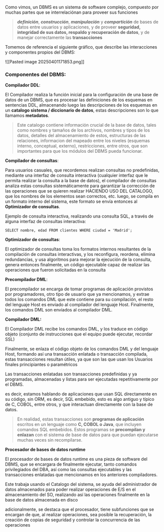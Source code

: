 Como vimos, un DBMS es un sistema de software complejo, compuesto por muchas partes que se interrelaciónan para proveer sus funciones

> ***definición***, ***construcción***, ***manipulación*** y ***compartición*** de bases de datos entre usuarios y aplicaciones, y de proveer **seguridad, integridad de sus datos, respaldo y recuperación de datos**, y de manejar correctamente las **transacciones**

Tomemos de referencia el siguiente gráfico, que describe las interacciones y componentes propios del DBMS:

![[Pasted image 20250401171853.png]]

### Componentes del DBMS:

**Compilador DDL**: 

El Compilador realiza la función inicial para la configuración de una base de datos de un DBMS, que es procesar las definiciones de los esquemas en sentencias DDL, almacenando luego las descripciones de los esquemas en un **catalogo sistema / diccionario de datos**, estas descripciones son lo que llamamos **metadatos**.

>  Este catalogo contiene información crucial de la base de datos, tales como nombres y tamaños de los archivos, nombres y tipos de los datos, detalles del almacenamiento de estos, estructuras de las relaciones, informacion del mapeado entre los niveles (esquemas interno, conceptual, externo), restricciones, entre otros, que son importantes para que los módulos del DBMS pueda funcionar. 

**Compilador de consultas**:

Para usuarios casuales, que recordemos realizan consultas no predefinidas, mediante una interfaz de consulta interactiva (cualquier interfaz que le permita realizar la consulta a la base de datos), el compilador de consultas analiza estas consultas sistemáticamente para garantizar la corrección de las operaciones que se quieren realizar HACIENDO USO DEL CATALOGO, que los nombres de los elementos sean correctos, etc. luego, se compila en un formato interno del sistema, este formato se envía entonces al **Optimizador de consultas**.

Ejemplo de consulta interactiva, realizando una consulta SQL, a través de alguna interfaz de consultas interactiva:

```
SELECT nombre, edad FROM clientes WHERE ciudad = 'Madrid';
```


**Optimizador de consultas**:

El optimizador de consultas toma los formatos internos resultantes de la compilación de consultas interactivas, y los reconfigura, reordena, elimina redundancias, y usa algoritmos para mejorar la ejecución de la consulta, genera entonces finalmente, un código ejecutable capaz de realizar las operaciones que fueron solicitadas en la consulta

**Precompilador DML**: 

El precompilador se encarga de tomar programas de aplicación provistos por programadores, otro tipo de usuario que ya mencionamos, y extrae todos los comandos DML que este contiene para su compilación, el resto del lenguaje Host es enviado al compilador del lenguaje Host.
Finalmente, los comandos DML son enviados al compilador DML.

**Compilador DML:** 

El Compilador DML recibe los comandos DML, y los traduce en código objeto (conjunto de instrucciones que el equipo puede ejecutar, recordar SSL)

Finalmente, se enlaza el código objeto de los comandos DML y del lenguaje Host, formando así una transacción enlatada o transacción compilada, estas transacciones resultan útiles, ya que son las que usan los Usuarios finales principiantes o paramétricos

Las transacciones enlatadas son transacciones predefinidas y ya programadas, almacenadas y listas para ser ejecutadas repetitivamente por el DBMS.

es decir, estamos hablando de aplicaciones que usan SQL directamente en su código, sin ORM, es decir, SQL embebido, esto es algo antiguo y típico de C, COBOL, entre otros, y que interactuan directamente con la base de datos.

> En realidad, estas transacciones son **programas de aplicación** escritos en un lenguaje como **C, COBOL o Java**, que incluyen comandos SQL embebidos. Estos programas se **precompilan y enlazan** con el sistema de base de datos para que puedan ejecutarse muchas veces sin recompilarse.

**Procesador de bases de datos runtime**

El procesador de bases de datos runtime es una pieza de software del DBMS, que se encargara de finalmente ejecutar, tanto comandos privilegiados del DBA, así como las consultas ejecutables y las transacciones enlatadas que mencionamos en los anteriores compiladores.

Este trabaja usando el Catalogo del sistema, se ayuda del administrador de datos almacenados para poder realizar operaciones de E/S en el almacenamiento del SO, realizando así las operaciones finalmente en la base de datos almacenada en disco

adicionalmente, se destaca que el procesador, tiene subfunciones que se encargan de que, al realizar operaciones, sea posible la recuperación, la creación de copias de seguridad y controlar la concurrencia de las operaciones 